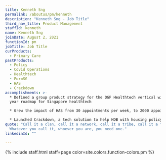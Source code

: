 ```yaml
---
title: Kenneth Sng
permalink: /aboutus/pm/kenneth
description: "Kenneth Sng - Job Title"
third_nav_title: Product Management
staffId: kenneth
name: Kenneth Sng
joinDate: August 2, 2021
functionId: pm
jobTitle: Job Title
curProducts:
  - Primary Care
pastProducts:
  - Policy
  - Covid Operations
  - Healthtech
  - FormSG
  - HAS
  - Crackdown
accomplishments: >-
  * Defined a group product strategy for the OGP Healthtech vertical with a 5-10
  year roadmap for Singapore healthtech

  * Grew the impact of HAS from 30 appointments per week, to 2000 appointments per week

  * Launched Crackdown, a tech solution to help HDB with housing policy enforcement
quote: "Call it a clan, call it a network, call it a tribe, call it a family:
  Whatever you call it, whoever you are, you need one."
linkedinId: ""

---
```


{% include staff.html staff=page color=site.colors.function-colors.pm %}
